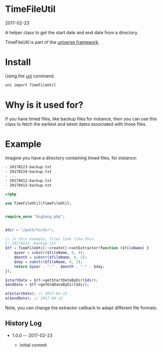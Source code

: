 TimeFileUtil
================
2017-02-23


A helper class to get the start date and end date from a directory.


TimeFileUtil is part of the [universe framework](https://github.com/karayabin/universe-snapshot).


Install
==========
Using the [uni](https://github.com/lingtalfi/universe-naive-importer) command.
```bash
uni import TimeFileUtil
```




Why is it used for?
======================
If you have timed files, like backup files for instance,
then you can use this class to fetch the earliest and latest dates associated with those files.



Example
===========

Imagine you have a directory containing timed files, for instance:


```txt
- 20170223-backup.txt
- 20170224-backup.txt
- ...
- 20170412-backup.txt
- 20170413-backup.txt
```



```php
<?php

use TimeFileUtil\TimeFileUtil;


require_once "bigbang.php";


$dir = "/path/to/dir";

// in this example, files look like this
// 20170223--backup.txt
$tf = TimeFileUtil::create()->setExtractor(function ($fileName) {
    $year = substr($fileName, 0, 4);
    $month = substr($fileName, 4, 2);
    $day = substr($fileName, 6, 2);
    return $year . "-" . $month . "-" . $day;
});

$startDate = $tf->getStartDateByDir($dir);
$endDate = $tf->getEndDateByDir($dir);

a($startDate); // 2017-02-23
a($endDate); // 2017-04-12
```


Note, you can change the extractor callback to adapt different file formats.




History Log
------------------

- 1.0.0 -- 2017-02-23

    - initial commit
    



